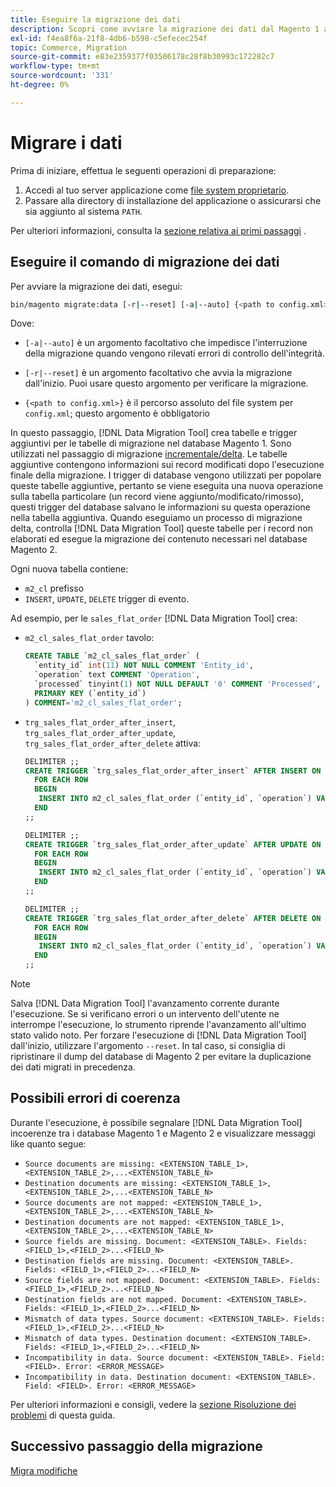 ```yaml
---
title: Eseguire la migrazione dei dati
description: Scopri come avviare la migrazione dei dati dal Magento 1 al Magento 2 con  [!DNL Data Migration Tool].
exl-id: f4ea8f6a-21f8-4db6-b598-c5efecec254f
topic: Commerce, Migration
source-git-commit: e83e2359377f03506178c28f8b30993c172282c7
workflow-type: tm+mt
source-wordcount: '331'
ht-degree: 0%

---
```


# Migrare i dati

Prima di iniziare, effettua le seguenti operazioni di preparazione:

1. Accedi al tuo server applicazione come [file system proprietario](../../../installation/prerequisites/file-system/overview.md).
1. Passare alla directory di installazione del applicazione o assicurarsi che sia aggiunto al sistema `PATH`.

Per ulteriori informazioni, consulta la [sezione relativa ai primi passaggi](overview.md#first-steps) .

## Eseguire il comando di migrazione dei dati

Per avviare la migrazione dei dati, esegui:

```bash
bin/magento migrate:data [-r|--reset] [-a|--auto] {<path to config.xml>}
```

Dove:

* `[-a|--auto]` è un argomento facoltativo che impedisce l&#39;interruzione della migrazione quando vengono rilevati errori di controllo dell&#39;integrità.

* `[-r|--reset]` è un argomento facoltativo che avvia la migrazione dall&#39;inizio. Puoi usare questo argomento per verificare la migrazione.

* `{<path to config.xml>}` è il percorso assoluto del file system per `config.xml`; questo argomento è obbligatorio

In questo passaggio, [!DNL Data Migration Tool] crea tabelle e trigger aggiuntivi per le tabelle di migrazione nel database Magento 1. Sono utilizzati nel passaggio di migrazione [incrementale/delta](delta.md). Le tabelle aggiuntive contengono informazioni sui record modificati dopo l&#39;esecuzione finale della migrazione. I trigger di database vengono utilizzati per popolare queste tabelle aggiuntive, pertanto se viene eseguita una nuova operazione sulla tabella particolare (un record viene aggiunto/modificato/rimosso), questi trigger del database salvano le informazioni su questa operazione nella tabella aggiuntiva. Quando eseguiamo un processo di migrazione delta, controlla [!DNL Data Migration Tool] queste tabelle per i record non elaborati ed esegue la migrazione dei contenuto necessari nel database Magento 2.

Ogni nuova tabella contiene:

* `m2_cl` prefisso
* `INSERT`, `UPDATE`, `DELETE` trigger di evento.

Ad esempio, per le `sales_flat_order` [!DNL Data Migration Tool] crea:

* `m2_cl_sales_flat_order` tavolo:

  ```sql
  CREATE TABLE `m2_cl_sales_flat_order` (
    `entity_id` int(11) NOT NULL COMMENT 'Entity_id',
    `operation` text COMMENT 'Operation',
    `processed` tinyint(1) NOT NULL DEFAULT '0' COMMENT 'Processed',
    PRIMARY KEY (`entity_id`)
  ) COMMENT='m2_cl_sales_flat_order';
  ```

* `trg_sales_flat_order_after_insert`, `trg_sales_flat_order_after_update`, `trg_sales_flat_order_after_delete` attiva:

  ```sql
  DELIMITER ;;
  CREATE TRIGGER `trg_sales_flat_order_after_insert` AFTER INSERT ON `sales_flat_order`
    FOR EACH ROW
    BEGIN
     INSERT INTO m2_cl_sales_flat_order (`entity_id`, `operation`) VALUES (NEW.entity_id, 'INSERT')ON DUPLICATE KEY UPDATE operation = 'INSERT';
    END
  ;;
  
  DELIMITER ;;
  CREATE TRIGGER `trg_sales_flat_order_after_update` AFTER UPDATE ON `sales_flat_order`
    FOR EACH ROW
    BEGIN
     INSERT INTO m2_cl_sales_flat_order (`entity_id`, `operation`) VALUES (NEW.entity_id, 'UPDATE') ON DUPLICATE KEY UPDATE operation = 'UPDATE';
    END
  ;;
  
  DELIMITER ;;
  CREATE TRIGGER `trg_sales_flat_order_after_delete` AFTER DELETE ON `sales_flat_order`
    FOR EACH ROW
    BEGIN
     INSERT INTO m2_cl_sales_flat_order (`entity_id`, `operation`) VALUES (OLD.entity_id, 'DELETE')ON DUPLICATE KEY UPDATE operation = 'DELETE';
    END
  ;;
  ```

>[!NOTE]
>
>Salva [!DNL Data Migration Tool] l&#39;avanzamento corrente durante l&#39;esecuzione. Se si verificano errori o un intervento dell&#39;utente ne interrompe l&#39;esecuzione, lo strumento riprende l&#39;avanzamento all&#39;ultimo stato valido noto. Per forzare l&#39;esecuzione di [!DNL Data Migration Tool] dall&#39;inizio, utilizzare l&#39;argomento `--reset`. In tal caso, si consiglia di ripristinare il dump del database di Magento 2 per evitare la duplicazione dei dati migrati in precedenza.


## Possibili errori di coerenza

Durante l&#39;esecuzione, è possibile segnalare [!DNL Data Migration Tool] incoerenze tra i database Magento 1 e Magento 2 e visualizzare messaggi like quanto segue:

* `Source documents are missing: <EXTENSION_TABLE_1>,<EXTENSION_TABLE_2>,...<EXTENSION_TABLE_N>`
* `Destination documents are missing: <EXTENSION_TABLE_1>,<EXTENSION_TABLE_2>,...<EXTENSION_TABLE_N>`
* `Source documents are not mapped: <EXTENSION_TABLE_1>,<EXTENSION_TABLE_2>,...<EXTENSION_TABLE_N>`
* `Destination documents are not mapped: <EXTENSION_TABLE_1>,<EXTENSION_TABLE_2>,...<EXTENSION_TABLE_N>`
* `Source fields are missing. Document: <EXTENSION_TABLE>. Fields: <FIELD_1>,<FIELD_2>...<FIELD_N>`
* `Destination fields are missing. Document: <EXTENSION_TABLE>. Fields: <FIELD_1>,<FIELD_2>...<FIELD_N>`
* `Source fields are not mapped. Document: <EXTENSION_TABLE>. Fields: <FIELD_1>,<FIELD_2>...<FIELD_N>`
* `Destination fields are not mapped. Document: <EXTENSION_TABLE>. Fields: <FIELD_1>,<FIELD_2>...<FIELD_N>`
* `Mismatch of data types. Source document: <EXTENSION_TABLE>. Fields: <FIELD_1>,<FIELD_2>...<FIELD_N>`
* `Mismatch of data types. Destination document: <EXTENSION_TABLE>. Fields: <FIELD_1>,<FIELD_2>...<FIELD_N>`
* `Incompatibility in data. Source document: <EXTENSION_TABLE>. Field: <FIELD>. Error: <ERROR_MESSAGE>`
* `Incompatibility in data. Destination document: <EXTENSION_TABLE>. Field: <FIELD>. Error: <ERROR_MESSAGE>`

Per ulteriori informazioni e consigli, vedere la [sezione Risoluzione dei problemi](https://support.magento.com/hc/en-us/articles/360033020451) di questa guida.

## Successivo passaggio della migrazione

[Migra modifiche](delta.md)
